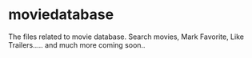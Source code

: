 # moviedatabase
The files related to movie database.  Search movies, Mark Favorite, Like Trailers..... and much more coming soon..
